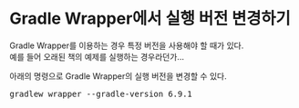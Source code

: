# Gradle Wrapper에서 실행 버전 변경하기

Gradle Wrapper를 이용하는 경우 특정 버전을 사용해야 할 때가 있다.  
예를 들어 오래된 책의 예제를 실행하는 경우라던가...

아래의 명령으로 Gradle Wrapper의 실행 버전을 변경할 수 있다.

<pre>gradlew wrapper --gradle-version 6.9.1</pre>

